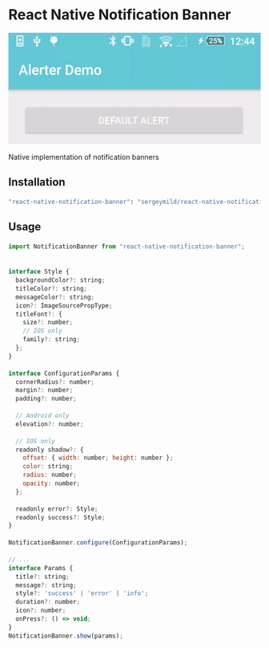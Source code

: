 # React Native Notification Banner

![React Native Bottom Sheet](./preview.gif)

Native implementation of notification banners

## Installation

```sh
"react-native-notification-banner": "sergeymild/react-native-notification-banner#0.8.6"
```

## Usage

```js
import NotificationBanner from "react-native-notification-banner";


interface Style {
  backgroundColor?: string;
  titleColor?: string;
  messageColor?: string;
  icon?: ImageSourcePropType;
  titleFont?: {
    size?: number;
    // IOS only
    family?: string;
  };
}

interface ConfigurationParams {
  cornerRadius?: number;
  margin?: number;
  padding?: number;

  // Android only
  elevation?: number;

  // IOS only
  readonly shadow?: {
    offset: { width: number; height: number };
    color: string;
    radius: number;
    opacity: number;
  };

  readonly error?: Style;
  readonly success?: Style;
}

NotificationBanner.configure(ConfigurationParams);

// ...
interface Params {
  title?: string;
  message?: string;
  style?: 'success' | 'error' | 'info';
  duration?: number;
  icon?: number;
  onPress?: () => void;
}
NotificationBanner.show(params);
```
